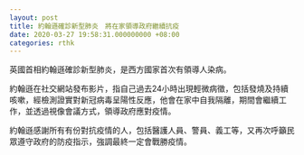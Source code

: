 ```yaml
---
layout: post
title: 約翰遜確診新型肺炎　將在家領導政府繼續抗疫
date: 2020-03-27 19:58:31.000000000 +08:00
categories: rthk
---
```


英國首相約翰遜確診新型肺炎，是西方國家首次有領導人染病。

約翰遜在社交網站發布影片，指自己過去24小時出現輕微病徵，包括發燒及持續咳嗽，經檢測證實對新冠病毒呈陽性反應，他會在家中自我隔離，期間會繼續工作，並透過視像會議方式，領導政府應對疫情。

約翰遜感謝所有有份對抗疫情的人，包括醫護人員、警員、義工等，又再次呼籲民眾遵守政府的防疫指示，強調最終一定會戰勝疫情。

